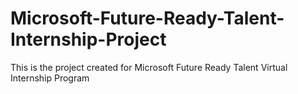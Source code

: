 # Microsoft-Future-Ready-Talent-Internship-Project

This is the project created for Microsoft Future Ready Talent Virtual Internship Program
